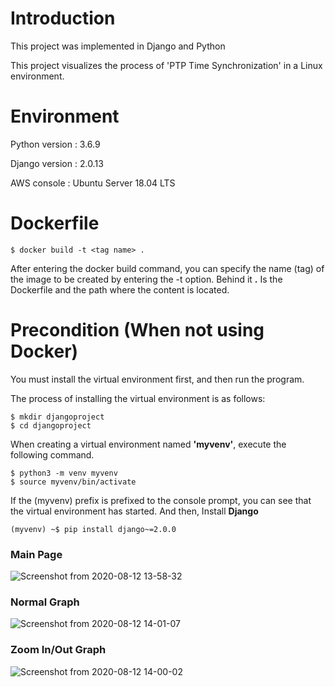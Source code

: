 # Introduction
This project was implemented in Django and Python

This project visualizes the process of 'PTP Time Synchronization' in a Linux environment.

# Environment
Python version : 3.6.9

Django version : 2.0.13 

AWS console : Ubuntu Server 18.04 LTS


# Dockerfile
```
$ docker build -t <tag name> . 
```
After entering the docker build command, you can specify the name (tag) of the image to be created by entering the -t option.
Behind it **.** Is the Dockerfile and the path where the content is located.




# Precondition (When not using Docker)
You must install the virtual environment first, and then run the program.

The process of installing the virtual environment is as follows:


```
$ mkdir djangoproject
$ cd djangoproject
```

When creating a virtual environment named **'myvenv'**, execute the following command.

```
$ python3 -m venv myvenv
$ source myvenv/bin/activate 
```

If the (myvenv) prefix is prefixed to the console prompt, you can see that the virtual environment has started.
And then, Install **Django** 

```
(myvenv) ~$ pip install django~=2.0.0
```



### Main Page

![Screenshot from 2020-08-12 13-58-32](https://user-images.githubusercontent.com/33818414/89976659-0089ce80-dca4-11ea-9ebb-395ca90e8c03.png)



### Normal Graph 


![Screenshot from 2020-08-12 14-01-07](https://user-images.githubusercontent.com/33818414/89976760-4b0b4b00-dca4-11ea-9a98-210411a0e88c.png)





### Zoom In/Out Graph 


![Screenshot from 2020-08-12 14-00-02](https://user-images.githubusercontent.com/33818414/89976787-624a3880-dca4-11ea-89b7-c3236d92b075.png)




